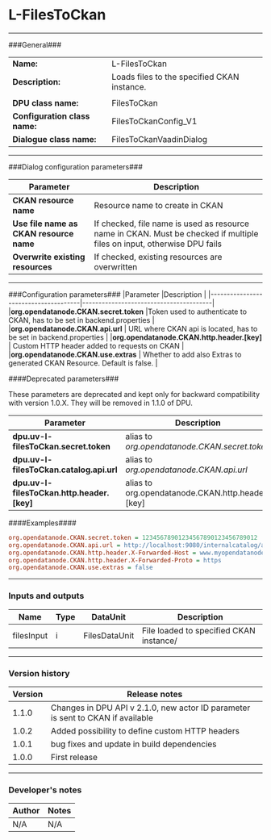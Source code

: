 # L-FilesToCkan #
----------

###General###

|                              |                                                               |
|------------------------------|---------------------------------------------------------------|
|**Name:**                     |L-FilesToCkan                                             |
|**Description:**              |Loads files to the specified CKAN instance. |
|                              |                                                               |
|**DPU class name:**           |FilesToCkan     |
|**Configuration class name:** |FilesToCkanConfig_V1                           |
|**Dialogue class name:**      |FilesToCkanVaadinDialog |

***

###Dialog configuration parameters###


|Parameter                        |Description                             |
|---------------------------------|----------------------------------------|
|**CKAN resource name** |Resource name to create in CKAN  |
|**Use file name as CKAN resource name** |If checked, file name is used as resource name in CKAN. Must be checked if multiple files on input, otherwise DPU fails  |
|**Overwrite existing resources** |If checked, existing resources are overwritten  |


***

###Configuration parameters###
|Parameter                             |Description                             |
|--------------------------------------|----------------------------------------|
|**org.opendatanode.CKAN.secret.token**    |Token used to authenticate to CKAN, has to be set in backend.properties  |
|**org.opendatanode.CKAN.api.url** | URL where CKAN api is located, has to be set in backend.properties |
|**org.opendatanode.CKAN.http.header.[key]** | Custom HTTP header added to requests on CKAN |
|**org.opendatanode.CKAN.use.extras** | Whether to add also Extras to generated CKAN Resource. Default is false. |

####Deprecated parameters###

These parameters are deprecated and kept only for backward compatibility with version 1.0.X.
They will be removed in 1.1.0 of DPU.

|Parameter                             |Description                             |
|--------------------------------------|----------------------------------------|
|**dpu.uv-l-filesToCkan.secret.token**    | alias to _org.opendatanode.CKAN.secret.token_  |
|**dpu.uv-l-filesToCkan.catalog.api.url** | alias to _org.opendatanode.CKAN.api.url_ |
|**dpu.uv-l-filesToCkan.http.header.[key]** | alias to org.opendatanode.CKAN.http.header.[key] |

####Examples####
```INI
org.opendatanode.CKAN.secret.token = 12345678901234567890123456789012
org.opendatanode.CKAN.api.url = ﻿http://localhost:9080/internalcatalog/api/action/internal_api
org.opendatanode.CKAN.http.header.X-Forwarded-Host = www.myopendatanode.org
org.opendatanode.CKAN.http.header.X-Forwarded-Proto = https
org.opendatanode.CKAN.use.extras = ﻿false
```

***

### Inputs and outputs ###

|Name                |Type       |DataUnit                         |Description                        |
|--------------------|-----------|---------------------------------|-----------------------------------|
|filesInput |i |FilesDataUnit |File loaded to specified CKAN instance/  |

***

### Version history ###

|Version            |Release notes                                   |
|-------------------|------------------------------------------------|
|1.1.0              | Changes in DPU API v 2.1.0, new actor ID parameter is sent to CKAN if available |
|1.0.2              | Added possibility to define custom HTTP headers |
|1.0.1              | bug fixes and update in build dependencies |
|1.0.0              | First release                                   |


***

### Developer's notes ###

|Author            |Notes                 |
|------------------|----------------------|
|N/A               |N/A                   |

